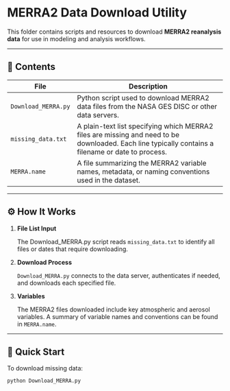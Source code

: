 # MERRA2 Data Download Utility

This folder contains scripts and resources to download **MERRA2 reanalysis data** for use in modeling and analysis workflows.

---

## 📂 Contents

| File | Description |
|------|-------------|
| `Download_MERRA.py` | Python script used to download MERRA2 data files from the NASA GES DISC or other data servers. |
| `missing_data.txt` | A plain-text list specifying which MERRA2 files are missing and need to be downloaded. Each line typically contains a filename or date to process. |
| `MERRA.name` | A file summarizing the MERRA2 variable names, metadata, or naming conventions used in the dataset. |

---

## ⚙️ How It Works

1. **File List Input**

   The Download_MERRA.py script reads `missing_data.txt` to identify all files or dates that require downloading.

2. **Download Process**

   `Download_MERRA.py` connects to the data server, authenticates if needed, and downloads each specified file.

3. **Variables**

   The MERRA2 files downloaded include key atmospheric and aerosol variables. A summary of variable names and conventions can be found in `MERRA.name`.

---

## 🚀 Quick Start

To download missing data:

```bash
python Download_MERRA.py

